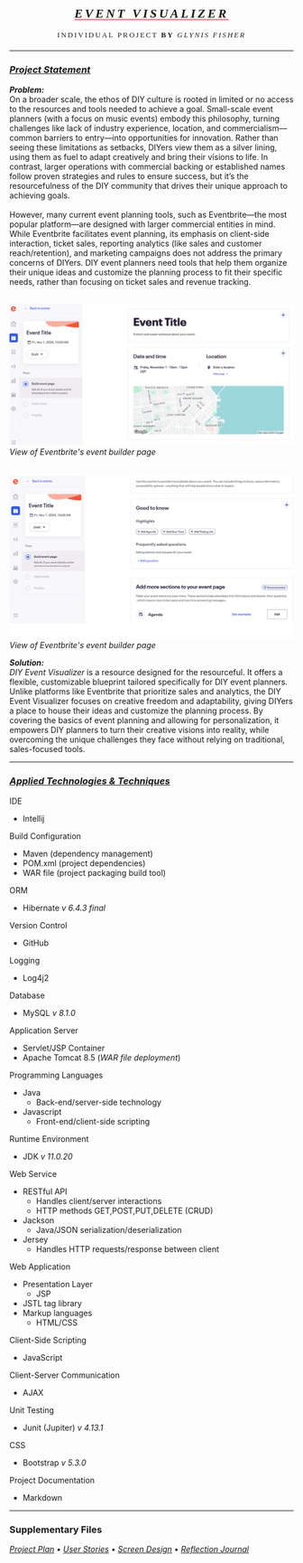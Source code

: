 <div>
<hgroup style="position: relative; margin-top: -0px; white-space: nowrap; text-wrap: nowrap; display: block; text-align: center">
    <h1 style="letter-spacing: .25rem; font-variant: all-petite-caps; font-size: xx-large; text-decoration: underline #fd8d9e; font-family: 'Century Gothic'; font-style: italic">Event Visualizer</h1> 
    <p style="margin-top: -10px; letter-spacing: .15rem; font-variant: all-petite-caps; font-size:18px; font-family: 'Century Gothic';">Individual Project <strong>by</strong> <em style="font-style: italic">Glynis Fisher</em></p>
</hgroup>
</div>

***

### *<ins>Project Statement</ins>*

***Problem:***<br>
On a broader scale, the ethos of DIY culture is rooted in limited or no access to the
resources and tools needed to achieve a goal. Small-scale event planners (with a focus on music events) embody this
philosophy, turning challenges like lack of industry experience, location, and commercialism—common barriers to 
entry—into opportunities for innovation. Rather than seeing these limitations as setbacks, DIYers view them as a 
silver lining, using them as fuel to adapt creatively and bring their visions to life. In contrast, larger
operations with commercial backing or established names follow proven strategies and rules to ensure success, but it’s 
the resourcefulness of the DIY community that drives their unique approach to achieving goals.\
\
However, many current event planning tools, such as Eventbrite—the most popular platform—are designed with larger 
commercial entities in mind. While Eventbrite facilitates event planning, its emphasis on client-side interaction, 
ticket sales, reporting analytics (like sales and customer reach/retention), and marketing campaigns does not address 
the primary concerns of DIYers. DIY event planners need tools that help them organize their unique ideas and customize 
the planning process to fit their specific needs, rather than focusing on ticket sales and revenue tracking.<br><br>

![Eventbrite event creation / planning page](/images/eventbrite.png)
*View of Eventbrite's event builder page*<br><br><br>
![Eventbrite event creation / planning page](/images/eventbrite_2.png)
*View of Eventbrite's event builder page*<br>


***Solution:***<br>
*DIY Event Visualizer* is a resource designed for the resourceful. It offers a flexible,
customizable blueprint tailored specifically for DIY event planners. Unlike platforms
like Eventbrite that prioritize sales and analytics, the DIY Event Visualizer focuses on
creative freedom and adaptability, giving DIYers a place to house their ideas and
customize the planning process. By covering the basics of event planning and allowing
for personalization, it empowers DIY planners to turn their creative visions into
reality, while overcoming the unique challenges they face without relying on
traditional, sales-focused tools.

***

### *<ins>Applied Technologies & Techniques</ins>*

IDE
* Intellij

Build Configuration
* Maven (dependency management)
* POM.xml (project dependencies)
* WAR file (project packaging build tool)


ORM
* Hibernate *v 6.4.3 final*

Version Control
* GitHub

Logging
* Log4j2

Database
* MySQL *v 8.1.0*

Application Server
* Servlet/JSP Container
* Apache Tomcat 8.5 (*WAR file deployment*)

Programming Languages
* Java
  * Back-end/server-side technology
* Javascript
  * Front-end/client-side scripting

Runtime Environment
* JDK *v 11.0.20*

Web Service
* RESTful API
  * Handles client/server interactions
  * HTTP methods GET,POST,PUT,DELETE (CRUD)
* Jackson
  * Java/JSON serialization/deserialization
* Jersey
  * Handles HTTP requests/response between client 

Web Application
* Presentation Layer
  * JSP
* JSTL tag library
* Markup languages
  * HTML/CSS

Client-Side Scripting
* JavaScript

Client-Server Communication
* AJAX

Unit Testing
* Junit (Jupiter) *v 4.13.1*

CSS
* Bootstrap *v 5.3.0*

Project Documentation 
* Markdown

***

### Supplementary Files

[*Project Plan*](ProjectPlan.md) &bull; [*User Stories*](UserStories.md) &bull; [*Screen Design*](ScreenDesign.md) &bull; [*Reflection Journal*](ReflectionJournal.md)